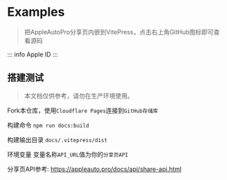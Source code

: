 # Examples

> 把AppleAutoPro分享页内嵌到VitePress，点击右上角GitHub图标即可查看源码

::: info Apple ID
<GetAppleID />
:::

## 搭建测试
> 本文档仅供参考，请勿在生产环境使用。

Fork本仓库，使用`Cloudflare Pages`连接到`GitHub存储库`

构建命令 `npm run docs:build`

构建输出目录 `docs/.vitepress/dist`

环境变量 变量名称`API_URL`值为你的`分享页API` 

分享页API参考: https://appleauto.pro/docs/api/share-api.html